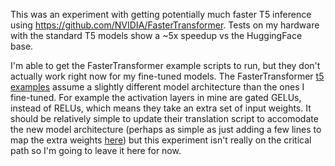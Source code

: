 This was an experiment with getting potentially much faster T5 inference using https://github.com/NVIDIA/FasterTransformer. Tests on my hardware with the standard T5 models show a ~5x speedup vs the HuggingFace base.

I'm able to get the FasterTransformer example scripts to run, but they don't actually work right now for my fine-tuned models. The FasterTransformer [t5 examples](https://github.com/NVIDIA/FasterTransformer/tree/main/examples/pytorch/t5) assume a slightly different model architecture than the ones I fine-tuned. For example the activation layers in mine are gated GELUs, instead of RELUs, which means they take an extra set of input weights. It should be relatively simple to update their translation script to accomodate the new model architecture (perhaps as simple as just adding a few lines to map the extra weights [here](https://github.com/NVIDIA/FasterTransformer/blob/main/examples/pytorch/t5/utils/ft_encoder.py#L146)) but this experiment isn't really on the critical path so I'm going to leave it here for now.
